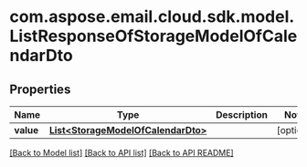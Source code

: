 
# com.aspose.email.cloud.sdk.model.ListResponseOfStorageModelOfCalendarDto

## Properties
Name | Type | Description | Notes
------------ | ------------- | ------------- | -------------
**value** | [**List&lt;StorageModelOfCalendarDto&gt;**](StorageModelOfCalendarDto.md) |  |  [optional]


[[Back to Model list]](README.md#documentation-for-models) [[Back to API list]](README.md#documentation-for-api-endpoints) [[Back to API README]](README.md)

